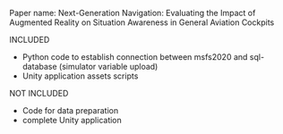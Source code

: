 Paper name: Next-Generation Navigation: Evaluating the Impact of Augmented Reality on
Situation Awareness in General Aviation Cockpits

INCLUDED
- Python code to establish connection between msfs2020 and sql-database (simulator variable upload)
- Unity application assets scripts 

NOT INCLUDED
- Code for data preparation
- complete Unity application  
